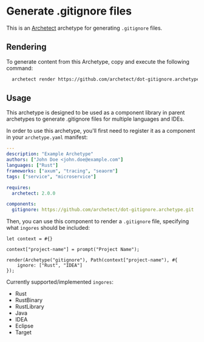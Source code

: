 # Generate .gitignore files

This is an [Archetect](https://archetect.github.io/) archetype for generating
`.gitignore` files.

## Rendering

To generate content from this Archetype, copy and execute the following command:

```sh
  archetect render https://github.com/archetect/dot-gitignore.archetype.git
```

## Usage

This archetype is designed to be used as a component library in parent archetypes to generate .gitignore files for multiple
languages and IDEs.

In order to use this archetype, you'll first need to register it as a component in your `archetype.yaml` manifest:

```yaml
---
description: "Example Archetype"
authors: ["John Doe <john.doe@example.com"]
languages: ["Rust"]
frameworks: ["axum", "tracing", "seaorm"]
tags: ["service", "microservice"]

requires:
  archetect: 2.0.0

components:
  gitignore: https://github.com/archetect/dot-gitignore.archetype.git
```

Then, you can use this component to render a `.gitignore` file, specifying what `ingores` should be included:

```rhai
let context = #{}

context["project-name"] = prompt("Project Name");

render(Archetype("gitignore"), Path(context["project-name"), #{
    ignore: ["Rust", "IDEA"]
});
```

Currently supported/implemented `ingores`:
- Rust
- RustBinary
- RustLibrary
- Java
- IDEA
- Eclipse
- Target